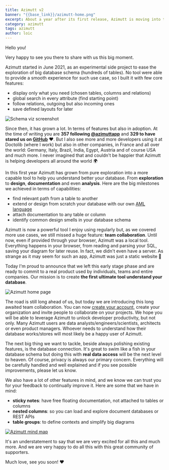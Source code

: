 ```yaml
---
title: Azimutt v2
banner: "{{base_link}}/azimutt-home.png"
excerpt: About a year after its first release, Azimutt is moving into the biggest change it has ever made, and for that, we announce today the 2nd version of Azimutt 🚀
category: azimutt
tags: azimutt
author: loic
---
```


Hello you!

Very happy to see you there to share with us this big moment.

Azimutt started in June 2021, as an experimental side project to ease the exploration of big database schema (hundreds of tables). No tool were able to provide a smooth experience for such use case, so I built it with few core features:

- display only what you need (chosen tables, columns and relations)
- global search in every attribute (find starting point)
- follow relations, outgoing but also incoming ones
- save defined layouts for later

![Schema viz screenshot]({{base_link}}/schema-viz.png)

Since then, it has grown a lot. In terms of features but also in adoption. At the time of writing you are **357 following [@azimuttapp](https://twitter.com/azimuttapp)** and **329 to have stared us on [GitHub](https://github.com/azimuttapp/azimutt)** ❤️. But I also see more and more developers using it at Doctolib (where I work) but also in other companies, in France and all over the world: Germany, Italy, Brazil, India, Egypt, Austria and of course USA and much more. I never imagined that and couldn't be happier that Azimutt is helping developers all around the world 🌍️

In this first year Azimutt has grown from pure exploration into a more capable tool to help you understand better your database. From **exploration** to **design**, **documentation** and even **analysis**. Here are the big milestones we achieved in terms of capabilities:

- find relevant path from a table to another
- extend or design from scratch your database with our own [AML language](https://azimutt.app/docs/aml)
- attach documentation to any table or column
- identify common design smells in your database schema

Azimutt is now a powerful tool I enjoy using regularly but, as we covered more use cases, we still missed a huge feature: **team collaboration**. Until now, even if provided through your browser, Azimutt was a local tool. Everything happens in your browser, from reading and parsing your SQL, saving your diagram for later reuse. In fact, we didn't even have a server. As strange as it may seem for such an app, Azimutt was just a static website 🤯

Today I'm proud to announce that we left this early stage phase and are ready to commit to a real product used by individuals, teams and entire companies. Our mission is to create **the first ultimate tool understand your database**.

![Azimutt home page]({{base_link}}/azimutt-home.png)

The road is still long ahead of us, but today we are introducing this long awaited team collaboration. You can now [create your account](/login), create your organization and invite people to collaborate on your projects. We hope you will be able to leverage Azimutt to unlock developer productivity, but not only. Many Azimutt users are data analysts/engineers/scientists, architects or even product managers. Whoever needs to understand how their database works/stores will most likely be a happy user of Azimutt.

The next big thing we want to tackle, beside always polishing existing features, is the database connection. It's great to swim like a fish in your database schema but doing this with **real data access** will be the next level to heaven. Of course, privacy is always our primary concern. Everything will be carefully handled and well explained and if you see possible improvements, please let us know.

We also have a lot of other features in mind, and we know we can trust you for your feedback to continually improve it. Here are some that we have in mind:

- **sticky notes**: have free floating documentation, not attached to tables or columns
- **nested columns**: so you can load and explore document databases or REST APIs
- **table groups**: to define contexts and simplify big diagrams

[![Azimutt mind map]({{base_link}}/azimutt-mind-map.png)](https://mm.tt/map/2434161843?t=N2yWZj1pc1)

It's an understatement to say that we are very excited for all this and much more. And we are very happy to do all this with this great community of supporters.

Much love, see you soon! ❤️
